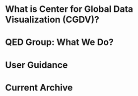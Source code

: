 # What is Center for Global Data Visualization (CGDV)?

# QED Group: What We Do?

# User Guidance

# Current Archive
